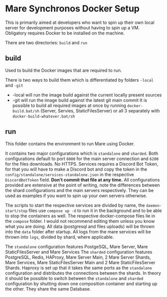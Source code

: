 # Mare Synchronos Docker Setup
This is primarily aimed at developers who want to spin up their own local server for development purposes without having to spin up a VM.
Obligatory requires Docker to be installed on the machine.

There are two directories: `build` and `run`

## build
Used to build the Docker images that are required to run.

There is two ways to build them which is differentiated by folders `-local` and `-git`
- -local will run the image build against the current locally present sources
- -git will run the image build against the latest git main commit
It is possible to build all required images at once by running `docker-build.bat/sh` (Server, Servies, StaticFilesServer) or all 3 separately with `docker-build-whatever.bat/sh`

## run
This folder contains the environment to run Mare using Docker.

It contains two major configurations which is `standalone` and `sharded`.
Both configurations default to port `6000` for the main server connection and `6200` for the files downloads. No HTTPS.
Services requires a Discord Bot Token, for that you will have to make a Discord bot and copy the token in the `config/standalone/services-standalone.json` in the respective `DiscordBotToken` field. **Don't commit that file at any time.**
All configurations provided are extensive at the point of writing, note the differences between the shard configurations and the main servers respectively.
They can be used as examples if you want to spin up your own servers otherwise.

The scripts to start the respective services are divided by name, the `daemon-start/stop` files use `compose up -d` to run it in the background and to be able to stop the containers as well.
The respective docker-compose files lie in the `compose` folder. I would not recommend editing them unless you know what you are doing.
All data (postgresql and files uploads) will be thrown into the `data` folder after startup.
All logs from the mare services will be thrown into `logs`, divided by shard, where applicable.

The `standalone` configuration features PostgeSQL, Mare Server, Mare StaticFilesServer and Mare Services
The `sharded` configuration features PostgreSQL, Redis, HAProxy, Mare Server Main, 2 Mare Server Shards, Mare Services, Mare StaticFilesServer Main and 2 Mare StaticFilesServer Shards.
Haproxy is set up that it takes the same ports as the `standalone` configuration and distributes the connections between the shards.
In theory it should be possible to switch between the `standalone` and `sharded` configuration by shutting down one composition container and starting up the other. They share the same Database.